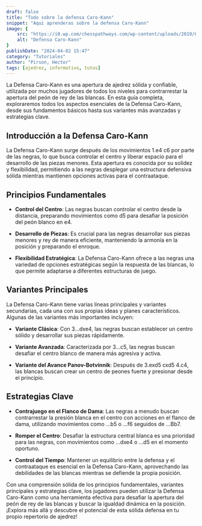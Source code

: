 ```yaml
---
draft: false
title: "Todo sobre la defensa Caro-Kann"
snippet: "Aqui aprenderas sobre la defensa Caro-Kann"
image: {
    src: "https://i0.wp.com/chesspathways.com/wp-content/uploads/2019/08/2i-300x300.png?ssl=1",
    alt: "Defensa Caro-Kann"
}
publishDate: "2024-04-02 15:47"
category: "Tutoriales"
author: "Pirson, Hector"
tags: [ajedrez, informativo, tutos]
---
```


La Defensa Caro-Kann es una apertura de ajedrez sólida y confiable, utilizada por muchos jugadores de todos los niveles para contrarrestar la apertura del peón de rey de las blancas. En esta guía completa, exploraremos todos los aspectos esenciales de la Defensa Caro-Kann, desde sus fundamentos básicos hasta sus variantes más avanzadas y estrategias clave.

## Introducción a la Defensa Caro-Kann

La Defensa Caro-Kann surge después de los movimientos 1.e4 c6 por parte de las negras, lo que busca controlar el centro y liberar espacio para el desarrollo de las piezas menores. Esta apertura es conocida por su solidez y flexibilidad, permitiendo a las negras desplegar una estructura defensiva sólida mientras mantienen opciones activas para el contraataque.

## Principios Fundamentales

- **Control del Centro**: Las negras buscan controlar el centro desde la distancia, preparando movimientos como d5 para desafiar la posición del peón blanco en e4.
  
- **Desarrollo de Piezas**: Es crucial para las negras desarrollar sus piezas menores y rey de manera eficiente, manteniendo la armonía en la posición y preparando el enroque.

- **Flexibilidad Estratégica**: La Defensa Caro-Kann ofrece a las negras una variedad de opciones estratégicas según la respuesta de las blancas, lo que permite adaptarse a diferentes estructuras de juego.

## Variantes Principales

La Defensa Caro-Kann tiene varias líneas principales y variantes secundarias, cada una con sus propias ideas y planes característicos. Algunas de las variantes más importantes incluyen:

- **Variante Clásica**: Con 3...dxe4, las negras buscan establecer un centro sólido y desarrollar sus piezas rápidamente.
  
- **Variante Avanzada**: Caracterizada por 3...c5, las negras buscan desafiar el centro blanco de manera más agresiva y activa.

- **Variante del Avance Panov-Botvinnik**: Después de 3.exd5 cxd5 4.c4, las blancas buscan crear un centro de peones fuerte y presionar desde el principio.

## Estrategias Clave

- **Contrajuego en el Flanco de Dama**: Las negras a menudo buscan contrarrestar la presión blanca en el centro con acciones en el flanco de dama, utilizando movimientos como ...b5 o ...f6 seguidos de ...Bb7.

- **Romper el Centro**: Desafiar la estructura central blanca es una prioridad para las negras, con movimientos como ...dxe4 o ...d5 en el momento oportuno.

- **Control del Tiempo**: Mantener un equilibrio entre la defensa y el contraataque es esencial en la Defensa Caro-Kann, aprovechando las debilidades de las blancas mientras se defiende la propia posición.

Con una comprensión sólida de los principios fundamentales, variantes principales y estrategias clave, los jugadores pueden utilizar la Defensa Caro-Kann como una herramienta efectiva para desafiar la apertura del peón de rey de las blancas y buscar la igualdad dinámica en la posición. ¡Explora más allá y descubre el potencial de esta sólida defensa en tu propio repertorio de ajedrez!
